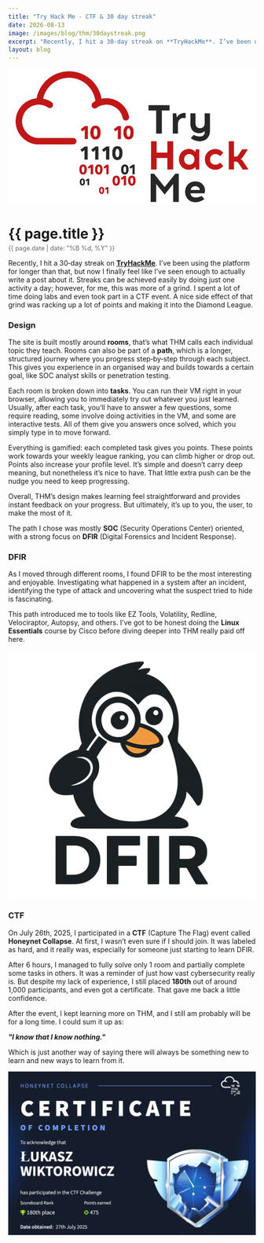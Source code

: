 ```yaml
---
title: "Try Hack Me - CTF & 30 day streak"
date: 2026-08-13
image: /images/blog/thm/30daystreak.png
excerpt: "Recently, I hit a 30‑day streak on **TryHackMe**. I’ve been using the platform for longer than that, but now I finally feel like I’ve seen enough to actually write a post about it."
layout: blog
---
```

<img src="/images/blog/thm/thm_logo.png" alt="Image description" class="responsive-image">
<h1 style="margin-bottom: 5px;">{{ page.title }}</h1>
<p style="font-size: 0.9em; color: #666; margin-top: 0;">{{ page.date | date: "%B %d, %Y" }}</p>

Recently, I hit a 30‑day streak on [**TryHackMe**](https://tryhackme.com/). I’ve been using the platform for longer than that, but now I finally feel like I’ve seen enough to actually write a post about it. Streaks can be achieved easily by doing just one activity a day; however, for me, this was more of a grind. I spent a lot of time doing labs and even took part in a CTF event. A nice side effect of that grind was racking up a lot of points and making it into the Diamond League.

### Design
The site is built mostly around **rooms**, that’s what THM calls each individual topic they teach. Rooms can also be part of a **path**, which is a longer, structured journey where you progress step‑by‑step through each subject. This gives you experience in an organised way and builds towards a certain goal, like SOC analyst skills or penetration testing.

Each room is broken down into **tasks**. You can run their VM right in your browser, allowing you to immediately try out whatever you just learned. Usually, after each task, you’ll have to answer a few questions, some require reading, some involve doing activities in the VM, and some are interactive tests. All of them give you answers once solved, which you simply type in to move forward.

Everything is gamified: each completed task gives you points. These points work towards your weekly league ranking, you can climb higher or drop out. Points also increase your profile level. It’s simple and doesn’t carry deep meaning, but nonetheless it’s nice to have. That little extra push can be the nudge you need to keep progressing.

Overall, THM’s design makes learning feel straightforward and provides instant feedback on your progress. But ultimately, it’s up to you, the user, to make the most of it.

The path I chose was mostly **SOC** (Security Operations Center) oriented, with a strong focus on **DFIR** (Digital Forensics and Incident Response).

### DFIR
As I moved through different rooms, I found DFIR to be the most interesting and enjoyable. Investigating what happened in a system after an incident, identifying the type of attack and uncovering what the suspect tried to hide is fascinating.

This path introduced me to tools like EZ Tools, Volatility, Redline, Velociraptor, Autopsy, and others. I’ve got to be honest doing the **Linux Essentials** course by Cisco before diving deeper into THM really paid off here.

<img src="/images/blog/thm/dfir.png" alt="Linux Commander" class="responsive-image">

### CTF
On July 26th, 2025, I participated in a **CTF** (Capture The Flag) event called **Honeynet Collapse**. At first, I wasn’t even sure if I should join. It was labeled as hard, and it really was, especially for someone just starting to learn DFIR.

After 6 hours, I managed to fully solve only 1 room and partially complete some tasks in others. It was a reminder of just how vast cybersecurity really is. But despite my lack of experience, I still placed **180th** out of around 1,000 participants, and even got a certificate. That gave me back a little confidence.

After the event, I kept learning more on THM, and I still am probably will be for a long time. I could sum it up as:

***"I know that I know nothing."***

Which is just another way of saying there will always be something new to learn and new ways to learn from it.

<img src="/images/blog/thm/ctf_cert.png" alt="Linux Commander" class="responsive-image">